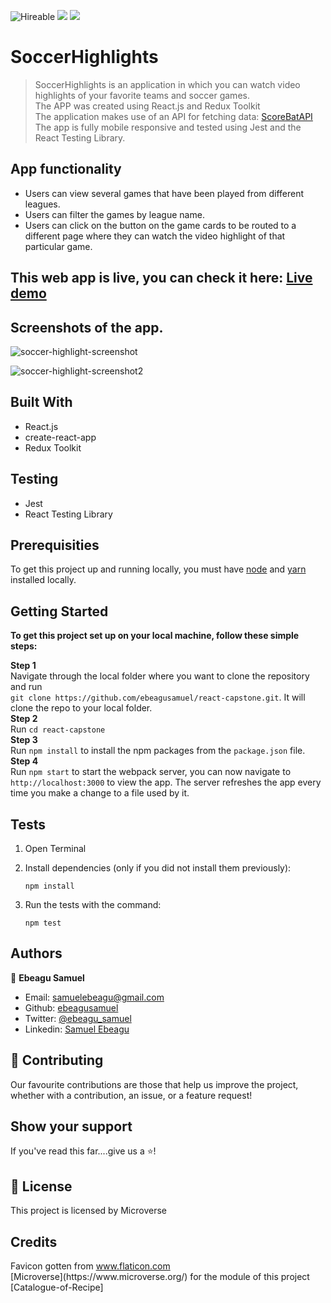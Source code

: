 ![Hireable](https://img.shields.io/badge/Hireable-yes-success) ![](https://img.shields.io/badge/Mobile--responsive-yes-green) ![](https://img.shields.io/badge/-Microverse%20projects-blueviolet)

# SoccerHighlights 

> SoccerHighlights  is an application in which you can watch video highlights of your favorite teams and soccer games.
> <br>
> The APP was created  using React.js and Redux Toolkit
> <br>
> The application makes use of an API for fetching data: [ScoreBatAPI](https://www.scorebat.com/)
> <br>
> The app is fully mobile responsive and tested using Jest and the React Testing Library.
> <br>

## App functionality

- Users can view several games that have been played from different leagues.
- Users can filter the games by league name.
- Users can click on the button on the game cards to be routed to a different page where they can watch the video highlight of that particular game.


## This web app is live, you can check it here: [Live demo](http://https://soccer-highlights199.netlify.app//)

## Screenshots of the app.

![soccer-highlight-screenshot](https://user-images.githubusercontent.com/57847212/98553195-a5b24400-229f-11eb-9cb6-c224485a1c0e.png)

![soccer-highlight-screenshot2](https://user-images.githubusercontent.com/57847212/98553241-b6fb5080-229f-11eb-8cb0-403f82260c22.png)



## Built With

- React.js
- create-react-app
- Redux Toolkit

## Testing
- Jest
- React Testing Library

## Prerequisities

To get this project up and running locally, you must have [node](https://nodejs.org/en/) and [yarn](https://yarnpkg.com/) installed locally.

## Getting Started

**To get this project set up on your local machine, follow these simple steps:**

**Step 1**<br>
Navigate through the local folder where you want to clone the repository and run<br>
`git clone https://github.com/ebeagusamuel/react-capstone.git`. It will clone the repo to your local folder.<br>
**Step 2**<br>
Run `cd react-capstone`<br>
**Step 3**<br>
Run `npm install` to install the npm packages from the `package.json` file.<br>
**Step 4**<br>
Run `npm start` to start the webpack server, you can now navigate to `http://localhost:3000` to view the app. The server refreshes the app every time you make a change to a file used by it.<br>

## Tests

1. Open Terminal

2. Install dependencies (only if you did not install them previously):

   `npm install`

3. Run the tests with the command:

   `npm test`

## Authors

👤 **Ebeagu Samuel**

- Email: [samuelebeagu@gmail.com](samuelebeagu@gmail.com)
- Github: [ebeagusamuel](https://github.com/ebeagusamuel)
- Twitter: [@ebeagu_samuel](https://twitter.com/ebeagu_samuel)
- Linkedin: [Samuel Ebeagu](https://www.linkedin.com/in/ebeagusamuel/)

## 🤝 Contributing

Our favourite contributions are those that help us improve the project, whether with a contribution, an issue, or a feature request!

## Show your support

If you've read this far....give us a ⭐️!

## 📝 License

This project is licensed by Microverse

## Credits
<div>Favicon gotten from <a href="https://www.flaticon.com/" title="Flaticon">www.flaticon.com</a></div>
[Microverse](https://www.microverse.org/) for the module of this project [Catalogue-of-Recipe]
